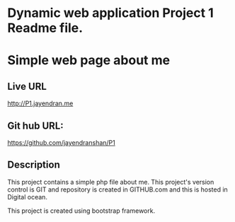 # Dynamic web application Project 1 Readme file.

# Simple web page about me

## Live URL
<http://P1.jayendran.me>

## Git hub URL:
https://github.com/jayendranshan/P1

## Description
This project contains a simple php file about me. This project's version control is GIT and repository is created in GITHUB.com
and this is hosted in Digital ocean.

This project is created using bootstrap framework.
